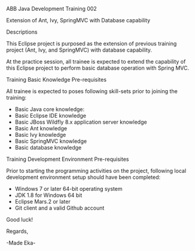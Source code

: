 ABB Java Development Training 002

Extension of Ant, Ivy, SpringMVC with Database capability



Descriptions

This Eclipse project is purposed as the extension of previous training project (Ant, Ivy, and SpringMVC) with database capability.

At the practice session, all trainee is expected to extend the capability of this Eclipse project to perform basic database operation with Spring MVC.


Training Basic Knowledge Pre-requisites

All trainee is expected to poses following skill-sets prior to joining the training:
- Basic Java core knowledge:
- Basic Eclipse IDE knowledge
- Basic JBoss Wildfly 8.x application server knowledge
- Basic Ant knowledge
- Basic Ivy knowledge
- Basic SpringMVC knowledge
- Basic database knowledge


Training Development Environment Pre-requisites

Prior to starting the programming activities on the project, following local development environment setup should have been completed:
- Windows 7 or later 64-bit operating system
- JDK 1.8 for Windows 64 bit
- Eclipse Mars.2 or later
- Git client and a valid Github account
 

Good luck!





Regards,

-Made Eka-
